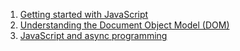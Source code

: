 1. [Getting started with JavaScript](basics)
2. [Understanding the Document Object Model (DOM)](dom)
3. [JavaScript and async programming](async)
